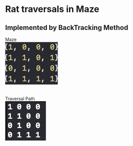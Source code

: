 # Rat traversals in Maze 
## Implemented by BackTracking Method
Maze</br>
<img src="https://github.com/zxspring21/dataStructure/blob/master/AlgoDataStructurePrac/RatInMaze/RatInMaze/1.png"></br></br></br>
Traversal Path</br>
<img src="https://github.com/zxspring21/dataStructure/blob/master/AlgoDataStructurePrac/RatInMaze/RatInMaze/0.png"></br>
